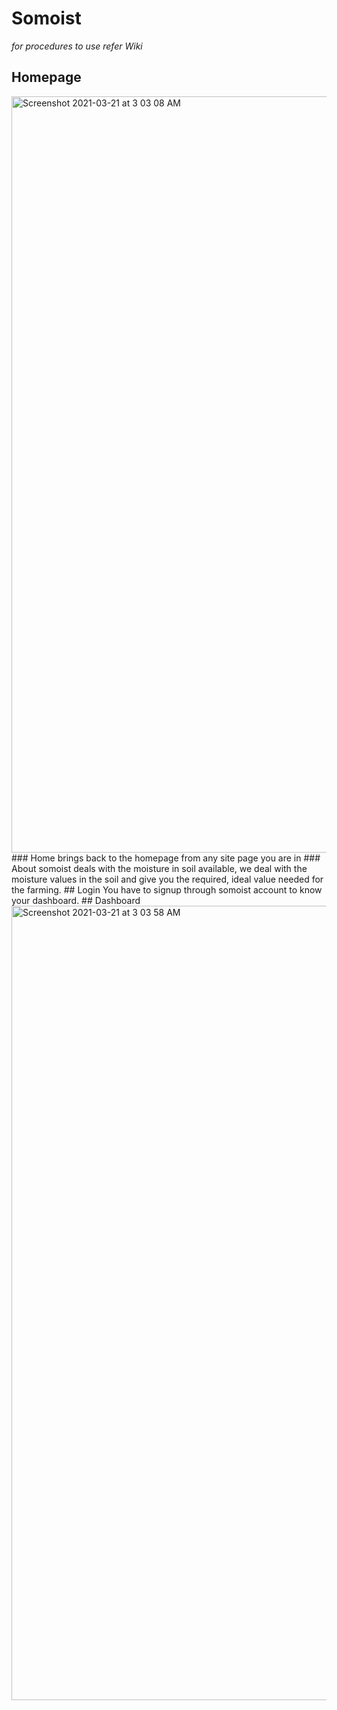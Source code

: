# Somoist
*for procedures to use refer Wiki*
## Homepage
<img width="1210" alt="Screenshot 2021-03-21 at 3 03 08 AM" src="https://user-images.githubusercontent.com/80204918/111886259-cc714b80-89f2-11eb-9ebb-b0847fa08dea.png">
### Home
brings back to the homepage from any site page you are in
### About
somoist deals with the moisture in soil available, we deal with the moisture values in the soil and give you the required, ideal value needed for the farming.
## Login
You have to signup through somoist account to know your dashboard.
## Dashboard 
<img width="1271" alt="Screenshot 2021-03-21 at 3 03 58 AM" src="https://user-images.githubusercontent.com/80204918/111886254-bf545c80-89f2-11eb-9287-563dcaac1a59.png">

